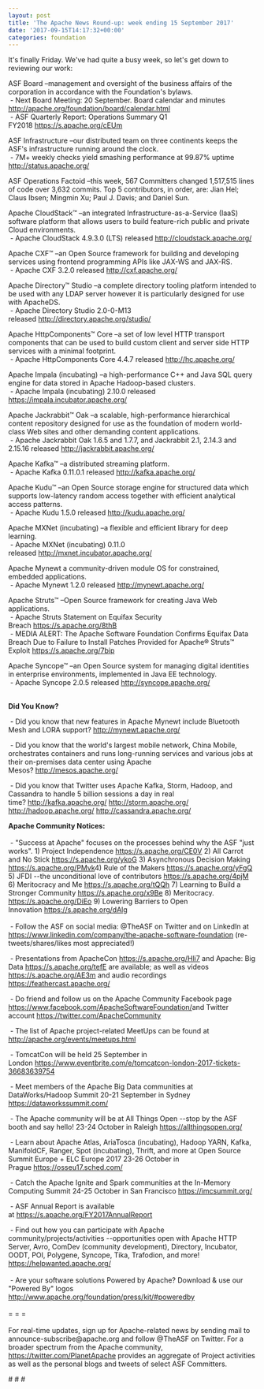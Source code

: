 ```yaml
---
layout: post
title: 'The Apache News Round-up: week ending 15 September 2017'
date: '2017-09-15T14:17:32+00:00'
categories: foundation
---
```

<p> </p> 
  <div>It's finally Friday. We've had quite a busy week, so let's get down to reviewing our work:</div> 
  <p>ASF Board –management and oversight of the business affairs of the corporation in accordance with the Foundation's bylaws.<br />&nbsp;- Next Board Meeting: 20 September. Board calendar and minutes <a href="http://apache.org/foundation/board/calendar.html">http://apache.org/foundation/board/calendar.html</a><br />&nbsp;- ASF Quarterly Report: Operations Summary Q1 FY2018&nbsp;<a href="https://s.apache.org/cEUm">https://s.apache.org/cEUm</a></p> 
  <p>ASF Infrastructure –our distributed team on three continents keeps the ASF's infrastructure running around the clock.<br />&nbsp;- 7M+ weekly checks yield smashing performance at 99.87% uptime <a href="http://status.apache.org/">http://status.apache.org/</a></p> 
  <p>ASF Operations Factoid&nbsp;–this week, 567 Committers changed 1,517,515 lines of code over 3,632 commits. Top 5 contributors, in order, are: Jian Hel; Claus Ibsen; Mingmin Xu; Paul J. Davis; and Daniel Sun.</p> 
  <p>Apache CloudStack™ –an integrated Infrastructure-as-a-Service (IaaS) software platform that allows users to build feature-rich public and private Cloud environments.<br />&nbsp;- Apache CloudStack 4.9.3.0 (LTS) released&nbsp;<a href="http://cloudstack.apache.org/">http://cloudstack.apache.org/</a></p> 
  <div> 
    <p>Apache CXF™ –an Open Source framework&nbsp;for building and developing services using frontend programming APIs like JAX-WS and JAX-RS.<br />&nbsp;- Apache CXF 3.2.0 released&nbsp;<a href="http://cxf.apache.org/">http://cxf.apache.org/</a></p> 
    <p>Apache Directory™ Studio –a complete directory tooling platform intended to be used with any LDAP server however it is particularly designed for use with ApacheDS.<br />&nbsp;- Apache Directory Studio 2.0-0-M13 released&nbsp;<a href="http://directory.apache.org/studio/">http://directory.apache.org/studio/</a></p> 
    <p>Apache HttpComponents™ Core –a set of low level HTTP transport components that can be used to build custom client and server side HTTP services with a minimal footprint.<br />&nbsp;- Apache HttpComponents Core 4.4.7 released&nbsp;<span style="white-space: pre-wrap;"><a href="http://hc.apache.org/">http://hc.apache.org/</a></span></p> 
    <p>Apache Impala (incubating)&nbsp;–a high-performance C++ and Java SQL query engine for data stored in Apache Hadoop-based clusters.<br />&nbsp;- Apache Impala (incubating) 2.10.0 released <a href="https://impala.incubator.apache.org/">https://impala.incubator.apache.org/</a></p> 
    <p>Apache Jackrabbit™ Oak –a scalable, high-performance hierarchical content repository designed for use as the foundation of modern world-class Web sites and other demanding content applications.<br />&nbsp;- Apache Jackrabbit Oak 1.6.5 and 1.7.7, and Jackrabbit 2.1, 2.14.3 and 2.15.16 released <a href="http://jackrabbit.apache.org/">http://jackrabbit.apache.org/</a></p> 
    <p> </p> 
    <p> </p> 
    <p>Apache Kafka™ –a distributed streaming platform.<br />&nbsp;- Apache Kafka 0.11.0.1 released <a href="http://kafka.apache.org/">http://kafka.apache.org/</a></p> 
    <p>Apache Kudu™ –an Open Source storage engine for structured data which supports low-latency random access together with efficient analytical access patterns.<br />&nbsp;- Apache Kudu 1.5.0 released&nbsp;<a href="http://kudu.apache.org/">http://kudu.apache.org/</a></p> 
    <p>Apache MXNet (incubating)&nbsp;–a flexible and efficient library for deep learning.<br />&nbsp;- Apache MXNet (incubating) 0.11.0 released&nbsp;<a href="http://mxnet.incubator.apache.org/">http://mxnet.incubator.apache.org/</a></p> 
    <p>Apache Mynewt a community-driven module OS for constrained, embedded applications.<br />&nbsp;- Apache Mynewt 1.2.0 released <a href="http://mynewt.apache.org/">http://mynewt.apache.org/</a> </p> 
    <p>Apache Struts™ –Open Source framework for creating Java Web applications.<br />&nbsp;- Apache Struts Statement on Equifax Security Breach&nbsp;<a href="https://s.apache.org/8thB">https://s.apache.org/8thB</a><br />&nbsp;-&nbsp;MEDIA ALERT: The Apache Software Foundation Confirms Equifax Data Breach Due to Failure to Install Patches Provided for Apache® Struts™ Exploit&nbsp;<a href="https://s.apache.org/7bip">https://s.apache.org/7bip</a></p> 
  </div> 
  <div> 
    <p>Apache Syncope™ –an Open Source system for managing digital identities in enterprise environments, implemented in Java EE technology.<br />&nbsp;- Apache Syncope 2.0.5 released <a href="http://syncope.apache.org/">http://syncope.apache.org/</a><br /><br /></p> 
  </div> 
  <div> </div> 
  <div><strong>Did You Know?</strong></div> 
  <div> 
    <p>&nbsp;- Did you know that new features in Apache Mynewt include Bluetooth Mesh and LORA support?&nbsp;<a href="http://mynewt.apache.org/">http://mynewt.apache.org/</a></p> 
    <p><a href="https://projects.apache.org/committees.html?date"></a>&nbsp;- Did you know that the world's largest mobile network, China Mobile, orchestrates containers and runs long-running services and various jobs&nbsp;at their on-premises data center using Apache Mesos?&nbsp;<a href="http://mesos.apache.org/">http://mesos.apache.org/</a></p> 
    <p><a href="https://jaxenter.com/jax-magazine"></a>&nbsp;- Did you know that Twitter uses Apache Kafka, Storm, Hadoop, and Cassandra to handle 5 billion sessions a day in real time?&nbsp;<a href="http://kafka.apache.org/">http://kafka.apache.org/</a> <a href="http://storm.apache.org/">http://storm.apache.org/</a> <a href="http://hadoop.apache.org/">http://hadoop.apache.org/</a> <a href="http://cassandra.apache.org/">http://cassandra.apache.org/</a></p> 
  </div> 
  <div><strong>Apache Community Notices:</strong></div> 
  <div><br /></div> 
  <div>&nbsp;- &quot;Success at Apache&quot; focuses on the processes behind why the ASF &quot;just works&quot;. 1) Project Independence <a href="https://s.apache.org/CE0V">https://s.apache.org/CE0V</a> 2) All Carrot and No Stick <a href="https://s.apache.org/ykoG">https://s.apache.org/ykoG</a> 3) Asynchronous Decision Making <a href="https://s.apache.org/PMvk%20">https://s.apache.org/PMvk</a>4) Rule of the Makers <a href="https://s.apache.org/yFgQ">https://s.apache.org/yFgQ</a> 5) JFDI --the unconditional love of contributors <a href="https://s.apache.org/4pjM">https://s.apache.org/4pjM</a> 6) Meritocracy and Me <a href="https://s.apache.org/tQQh">https://s.apache.org/tQQh</a> 7) Learning to Build a Stronger Community <a href="https://s.apache.org/x9Be">https://s.apache.org/x9Be</a>&nbsp;8) Meritocracy. <a href="https://s.apache.org/DiEo">https://s.apache.org/DiEo</a>&nbsp;9) Lowering Barriers to Open Innovation&nbsp;<a href="https://s.apache.org/dAlg">https://s.apache.org/dAlg</a></div> 
  <div><br /></div> 
  <div>&nbsp;- Follow the ASF on social media: @TheASF on Twitter and on LinkedIn at <a href="https://www.linkedin.com/company/the-apache-software-foundation">https://www.linkedin.com/company/the-apache-software-foundation</a> (re-tweets/shares/likes most appreciated!)</div> 
  <div> 
    <p>&nbsp;- Presentations from ApacheCon <a href="https://s.apache.org/Hli7">https://s.apache.org/Hli7</a> and Apache: Big Data <a href="https://s.apache.org/tefE">https://s.apache.org/tefE</a> are available; as well as videos <a href="https://s.apache.org/AE3m">https://s.apache.org/AE3m</a> and audio recordings <a href="https://feathercast.apache.org/">https://feathercast.apache.org/</a></p> 
    <p>&nbsp;- Do friend and follow us on the Apache Community Facebook page <a href="https://www.facebook.com/ApacheSoftwareFoundation/">https://www.facebook.com/ApacheSoftwareFoundation/</a>and Twitter account <a href="https://twitter.com/ApacheCommunity">https://twitter.com/ApacheCommunity</a><a href="https://feathercast.apache.org/"></a></p> 
  </div> 
  <div> 
    <p>&nbsp;- The list of Apache project-related MeetUps can be found at <a href="https://twitter.com/ApacheCommunity">http://apache.org/events/meetups.html</a></p> 
    <p>&nbsp;- TomcatCon will be held 25 September in London&nbsp;<a href="https://www.eventbrite.com/e/tomcatcon-london-2017-tickets-36683639754">https://www.eventbrite.com/e/tomcatcon-london-2017-tickets-36683639754</a></p> 
  </div> 
  <div> 
    <p>&nbsp;- Meet members of the Apache Big Data communities at DataWorks/Hadoop Summit 20-21 September in Sydney <a href="https://dataworkssummit.com/">https://dataworkssummit.com/</a></p> 
  </div> 
  <div> 
    <p>&nbsp;- The Apache community will be at All Things Open --stop by the ASF booth and say hello! 23-24 October in Raleigh&nbsp;<a href="https://allthingsopen.org/">https://allthingsopen.org/</a></p> 
    <p>&nbsp;- Learn about Apache Atlas, AriaTosca (incubating), Hadoop YARN, Kafka, ManifoldCF, Ranger, Spot (incubating), Thrift, and more at Open Source Summit Europe + ELC Europe 2017 23-26 October in Prague&nbsp;<a href="https://osseu17.sched.com/">https://osseu17.sched.com/</a></p> 
    <p>&nbsp;- Catch the Apache Ignite and Spark communities at the In-Memory Computing Summit 24-25 October in San Francisco <a href="https://imcsummit.org/">https://imcsummit.org/</a></p> 
    <p>&nbsp;- ASF Annual Report is available at&nbsp;<a href="https://s.apache.org/FY2017AnnualReport">https://s.apache.org/FY2017AnnualReport</a></p> 
  </div> 
  <div>&nbsp;- Find out how you can participate with Apache community/projects/activities --opportunities open with Apache HTTP Server, Avro, ComDev (community development), Directory, Incubator, OODT, POI, Polygene, Syncope, Tika, Trafodion, and more! <a href="https://helpwanted.apache.org/">https://helpwanted.apache.org/</a></div> 
  <div><br /></div> 
  <div>&nbsp;- Are your software solutions Powered by Apache? Download &amp; use our &quot;Powered By&quot; logos <a href="http://www.apache.org/foundation/press/kit/#poweredby">http://www.apache.org/foundation/press/kit/#poweredby</a></div> 
  <div><br /></div> 
  <div>= = =</div> 
  <div><br /></div> 
  <div>For real-time updates, sign up for Apache-related news by sending mail to announce-subscribe@apache.org and follow @TheASF on Twitter. For a broader spectrum from the Apache community, <a href="https://twitter.com/PlanetApache">https://twitter.com/PlanetApache</a> provides an aggregate of Project activities as well as the personal blogs and tweets of select ASF Committers.</div> 
  <p># # #</p>
